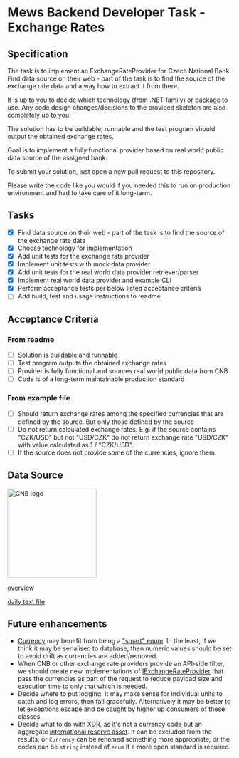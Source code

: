 # Mews Backend Developer Task - Exchange Rates

## Specification

The task is to implement an ExchangeRateProvider for Czech National Bank. Find data source on their web - part of the task is to find the source of the exchange rate data and a way how to extract it from there.

It is up to you to decide which technology (from .NET family) or package to use. Any code design changes/decisions to the provided skeleton are also completely up to you.

The solution has to be buildable, runnable and the test program should output the obtained exchange rates.

Goal is to implement a fully functional provider based on real world public data source of the assigned bank.

To submit your solution, just open a new pull request to this repository.

Please write the code like you would if you needed this to run on production environment and had to take care of it long-term.

## Tasks

- [x] Find data source on their web - part of the task is to find the source of the exchange rate data
- [x] Choose technology for implementation
- [x] Add unit tests for the exchange rate provider
- [x] Implement unit tests with mock data provider
- [x] Add unit tests for the real world data provider retriever/parser
- [x] Implement real world data provider and example CLI
- [x] Perform acceptance tests per below listed acceptance criteria
- [ ] Add build, test and usage instructions to readme

## Acceptance Criteria

### From readme

- [ ] Solution is buildable and runnable
- [ ] Test program outputs the obtained exchange rates
- [ ] Provider is fully functional and sources real world public data from CNB
- [ ] Code is of a long-term maintainable production standard

### From example file

- [ ] Should return exchange rates among the specified currencies that are defined by the source. But only those defined by the source
- [ ] Do not return calculated exchange rates. E.g. if the source contains "CZK/USD" but not "USD/CZK" do not return exchange rate "USD/CZK" with value calculated as 1 / "CZK/USD". 
- [ ] If the source does not provide some of the currencies, ignore them.

## Data Source

<img alt="CNB logo" src="https://www.cnb.cz/export/system/modules/cz.nelasoft.opencms.cnb/resources/img/LOGO-2RA_RGB.svg" width="200px" />

[overview](https://www.cnb.cz/en/financial-markets/foreign-exchange-market/central-bank-exchange-rate-fixing/central-bank-exchange-rate-fixing/)

[daily text file](https://www.cnb.cz/en/financial-markets/foreign-exchange-market/central-bank-exchange-rate-fixing/central-bank-exchange-rate-fixing/daily.txt)

## Future enhancements

- [Currency](./Mews.BackendDeveloperTask.ExchangeRates/Currency.cs) may benefit from being a ["smart" enum](https://codeblog.jonskeet.uk/2006/01/05/classenum/). In the least, if we think it may be serialised to database, then numeric values should be set to avoid drift as currencies are added/removed.
- When CNB or other exchange rate providers provide an API-side filter, we should create new implementations of [IExchangeRateProvider](./Mews.BackendDeveloperTask.ExchangeRates/IExchangeRateProvider.cs) that pass the currencies as part of the request to reduce payload size and execution time to only that which is needed.
- Decide where to put logging.  It may make sense for individual units to catch and log errors, then fail gracefully. Alternatively it may be better to let exceptions escape and be caught by higher up consumers of these classes.
- Decide what to do with XDR, as it's not a currency code but an aggregate [international reserve asset](https://www.imf.org/en/About/Factsheets/Sheets/2016/08/01/14/51/Special-Drawing-Right-SDR). It can be excluded from the results, or `Currency` can be renamed something more appropriate, or the codes can be `string` instead of `enum` if a more open standard is required.